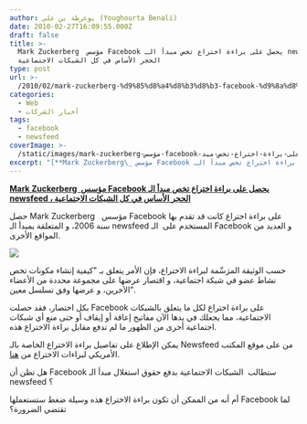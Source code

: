 ```yaml
---
author: يوغرطة بن علي (Youghourta Benali)
date: 2010-02-27T16:09:55.000Z
draft: false
title: >-
  Mark Zuckerberg  مؤسس Facebook يحصل على براءة اختراع تخص مبدأ الـ newsfeed ،
  الحجر الأساس في كل الشبكات الاجتماعية
type: post
url: >-
  /2010/02/mark-zuckerberg-%d9%85%d8%a4%d8%b3%d8%b3-facebook-%d9%8a%d8%ad%d8%b5%d9%84-%d8%b9%d9%84%d9%89-%d8%a8%d8%b1%d8%a7%d8%a1%d8%a9-%d8%a7%d8%ae%d8%aa%d8%b1%d8%a7%d8%b9-%d8%aa%d8%ae%d8%b5-%d9%85%d8%a8%d8%af/
categories:
  - Web
  - أخبار الشركات
tags:
  - facebook
  - newsfeed
coverImage: >-
  /static/images/mark-zuckerberg-مؤسس-facebook-يحصل-على-براءة-اختراع-تخص-مبد/sociale-networks.jpg
excerpt: "[**Mark Zuckerberg\_ مؤسس Facebook يحصل على براءة اختراع تخص مبدأ الـ newsfeed ، الحجر الأساس في كل الشبكات الاجتماعية**](https://www.it-scoop.com/2010/02/mark-zuckerberg-%d9%85%d8%a4%d8%b3%d8%b3-facebook-%d9%8a%d8%ad%d8%b5%d9%84-%d8%b9%d9%84%d9%89-%d8%a8%d8%b1%d8%a7%d8%a1%d8%a9-%d8%a7%d8%ae%d8%aa%d8%b1%d8%a7%d8%b9-%d8%aa%d8%ae%d8%b5-%d9%85%d8%a8%d8%af/)\n\nحصل Mark Zuckerberg \_\_مؤسس Facebook على براءة اختراع كانت قد تقدم بها سنة 2006، و المتعلقة بمبدأ الـ newsfeed المستخدم على \_الـ"
---
```

[**Mark Zuckerberg  مؤسس Facebook يحصل على براءة اختراع تخص مبدأ الـ newsfeed ، الحجر الأساس في كل الشبكات الاجتماعية**](https://www.it-scoop.com/2010/02/mark-zuckerberg-%d9%85%d8%a4%d8%b3%d8%b3-facebook-%d9%8a%d8%ad%d8%b5%d9%84-%d8%b9%d9%84%d9%89-%d8%a8%d8%b1%d8%a7%d8%a1%d8%a9-%d8%a7%d8%ae%d8%aa%d8%b1%d8%a7%d8%b9-%d8%aa%d8%ae%d8%b5-%d9%85%d8%a8%d8%af/)

حصل Mark Zuckerberg   مؤسس Facebook على براءة اختراع كانت قد تقدم بها سنة 2006، و المتعلقة بمبدأ الـ newsfeed المستخدم على  الـ Facebook و العديد من المواقع الأخرى.

![](/static/images/mark-zuckerberg-مؤسس-facebook-يحصل-على-براءة-اختراع-تخص-مبد/sociale-networks.jpg)

حسب الوثيقة المرَسِّمة لبراءة الاختراع، فإن الأمر يتعلق بـ "كيفية إنشاء مكونات تخص نشاط عضو في شبكة اجتماعية، و اقتصار عرضها على مجموعة محددة من الأعضاء الآخرين، و عرضها وفق تسلسل معين".

بكل اختصار، فقد حصلت Facebook على براءة اختراع لكل ما يتعلق بالشبكات الاجتماعية، مما يجعلك في يدها الآن مفاتيح إعاقة أو إيقاف أو حتى منع أي شبكات اجتماعية أخرى من الظهور ما لم تدفع مقابل براءة الاختراع هذه.

يمكن الإطلاع على تفاصيل براءة الاختراع الخاصة بالـ Newsfeed من على موقع المكتب الأمريكي لبراءات الاختراع من [هنا](http://patft.uspto.gov/netacgi/nph-Parser?Sect1=PTO2\&Sect2=HITOFF\&p=1\&u=/netahtml/PTO/search-bool.html\&r=1\&f=G\&l=50\&co1=AND\&d=PTXT\&s1=7669123\&OS=7669123\&RS=7669123).

هل تظن أن Facebook ستطالب  الشبكات الاجتماعية بدفع حقوق استغلال مبدأ الـ newsfeed ؟

أم أنه من الممكن أن تكون براءة الاختراع هذه وسيلة ضغط ستستعملها Facebook لما تقتضي الضرورة؟
